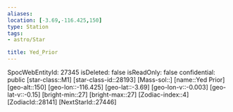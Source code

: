 ```yaml
---
aliases: 
location: [-3.69,-116.425,150]
type: Station
tags:
- astro/Star

title: Yed_Prior
---
```

SpocWebEntityId: 27345
isDeleted: false
isReadOnly: false
confidential: public
[star-class::M1]
[star-class-id::28193]
[Mass-sol::]
[name::Yed Prior]
[geo-alt::150]
[geo-lon::-116.425]
[geo-lat::-3.69]
[geo-lon-v::-0.003]
[geo-lat-v::-0.15]
[bright-min::27]
[bright-max::27]
[Zodiac-index::4]
[ZodiacId::28141]
[NextStarId::27446]



